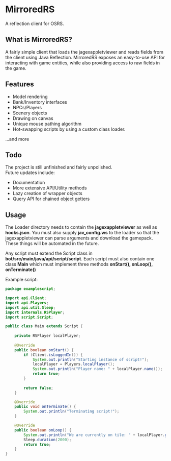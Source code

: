 # MirroredRS
A reflection client for OSRS.

## What is MirroredRS? ##
A fairly simple client that loads the jagexappletviewer and reads fields from the client using Java Reflection.
MirroredRS exposes an easy-to-use API for interacting with game entities, while also providing access to raw fields in the game.

## Features ##
* Model rendering
* Bank/Inventory interfaces
* NPCs/Players
* Scenery objects
* Drawing on canvas
* Unique mouse pathing algorithm
* Hot-swapping scripts by using a custom class loader.

...and more

## Todo ##
The project is still unfinished and fairly unpolished.
</br> Future updates include:
* Documentation
* More extensive API/Utility methods
* Lazy creation of wrapper objects
* Query API for chained object getters

## Usage ##
The Loader directory needs to contain the **jagexappletviewer** as well as **hooks.json**. You must also supply **jav_config.ws** to the loader so that the jagexappletviewer can parse arguments and download the gamepack. These things will be automated in the future.

Any script must extend the Script class in **bot/src/main/java/api/script/script**. Each script must also contain one class **Main** which must implement three methods **onStart(), onLoop(), onTerminate()**

Example script:

```java
package examplescript;

import api.Client;
import api.Players;
import api.util.Sleep;
import internals.RSPlayer;
import script.Script;

public class Main extends Script {
    
    private RSPlayer localPlayer;
    
    @Override
    public boolean onStart() {
        if (Client.isLoggedIn()) {
            System.out.println("Starting instance of script!");
            localPlayer = Players.localPlayer();
            System.out.println("Player name: " + localPlayer.name());
            return true;
        }
        
        return false;
    }

    @Override
    public void onTerminate() {
        System.out.println("Terminating script!");
    }

    @Override
    public boolean onLoop() {
        System.out.println("We are currently on tile: " + localPlayer.globalTile());
        Sleep.duration(2000);
        return true;
    }
}
```

